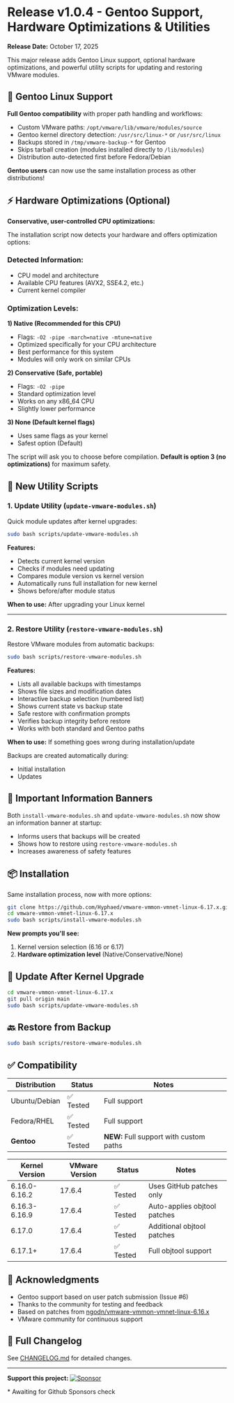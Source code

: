 # Release v1.0.4 - Gentoo Support, Hardware Optimizations & Utilities

**Release Date:** October 17, 2025

This major release adds Gentoo Linux support, optional hardware optimizations, and powerful utility scripts for updating and restoring VMware modules.

## 🐧 Gentoo Linux Support

**Full Gentoo compatibility** with proper path handling and workflows:

- Custom VMware paths: `/opt/vmware/lib/vmware/modules/source`
- Gentoo kernel directory detection: `/usr/src/linux-*` or `/usr/src/linux`
- Backups stored in `/tmp/vmware-backup-*` for Gentoo
- Skips tarball creation (modules installed directly to `/lib/modules`)
- Distribution auto-detected first before Fedora/Debian

**Gentoo users** can now use the same installation process as other distributions!

## ⚡ Hardware Optimizations (Optional)

**Conservative, user-controlled CPU optimizations:**

The installation script now detects your hardware and offers optimization options:

### Detected Information:
- CPU model and architecture
- Available CPU features (AVX2, SSE4.2, etc.)
- Current kernel compiler

### Optimization Levels:

**1) Native (Recommended for this CPU)**
- Flags: `-O2 -pipe -march=native -mtune=native`
- Optimized specifically for your CPU architecture
- Best performance for this system
- Modules will only work on similar CPUs

**2) Conservative (Safe, portable)**
- Flags: `-O2 -pipe`
- Standard optimization level
- Works on any x86_64 CPU
- Slightly lower performance

**3) None (Default kernel flags)**
- Uses same flags as your kernel
- Safest option (Default)

The script will ask you to choose before compilation. **Default is option 3 (no optimizations)** for maximum safety.

## 🔧 New Utility Scripts

### 1. Update Utility (`update-vmware-modules.sh`)

Quick module updates after kernel upgrades:

```bash
sudo bash scripts/update-vmware-modules.sh
```

**Features:**
- Detects current kernel version
- Checks if modules need updating  
- Compares module version vs kernel version
- Automatically runs full installation for new kernel
- Shows before/after module status

**When to use:** After upgrading your Linux kernel

---

### 2. Restore Utility (`restore-vmware-modules.sh`)

Restore VMware modules from automatic backups:

```bash
sudo bash scripts/restore-vmware-modules.sh
```

**Features:**
- Lists all available backups with timestamps
- Shows file sizes and modification dates
- Interactive backup selection (numbered list)
- Shows current state vs backup state
- Safe restore with confirmation prompts
- Verifies backup integrity before restore
- Works with both standard and Gentoo paths

**When to use:** If something goes wrong during installation/update

Backups are created automatically during:
- Initial installation
- Updates

## 🔔 Important Information Banners

Both `install-vmware-modules.sh` and `update-vmware-modules.sh` now show an information banner at startup:

- Informs users that backups will be created
- Shows how to restore using `restore-vmware-modules.sh`
- Increases awareness of safety features

## 📦 Installation

Same installation process, now with more options:

```bash
git clone https://github.com/Hyphaed/vmware-vmmon-vmnet-linux-6.17.x.git
cd vmware-vmmon-vmnet-linux-6.17.x
sudo bash scripts/install-vmware-modules.sh
```

**New prompts you'll see:**
1. Kernel version selection (6.16 or 6.17)
2. **Hardware optimization level** (Native/Conservative/None)

## 🔄 Update After Kernel Upgrade

```bash
cd vmware-vmmon-vmnet-linux-6.17.x
git pull origin main
sudo bash scripts/update-vmware-modules.sh
```

## 🔙 Restore from Backup

```bash
sudo bash scripts/restore-vmware-modules.sh
```

## ✅ Compatibility

| Distribution | Status | Notes |
|-------------|--------|-------|
| Ubuntu/Debian | ✅ Tested | Full support |
| Fedora/RHEL | ✅ Tested | Full support |
| **Gentoo** | ✅ Tested | **NEW:** Full support with custom paths |

| Kernel Version | VMware Version | Status | Notes |
|---------------|----------------|--------|-------|
| 6.16.0-6.16.2 | 17.6.4         | ✅ Tested | Uses GitHub patches only |
| 6.16.3-6.16.9 | 17.6.4         | ✅ Tested | Auto-applies objtool patches |
| 6.17.0        | 17.6.4         | ✅ Tested | Additional objtool patches |
| 6.17.1+       | 17.6.4         | ✅ Tested | Full objtool support |

## 🙏 Acknowledgments

- Gentoo support based on user patch submission (Issue #6)
- Thanks to the community for testing and feedback
- Based on patches from [ngodn/vmware-vmmon-vmnet-linux-6.16.x](https://github.com/ngodn/vmware-vmmon-vmnet-linux-6.16.x)
- VMware community for continuous support

## 📝 Full Changelog

See [CHANGELOG.md](CHANGELOG.md) for detailed changes.

---

**Support this project:** [![Sponsor](https://img.shields.io/badge/Sponsor-💖-ff69b4)](https://github.com/sponsors/Hyphaed)

\* Awaiting for Github Sponsors check

